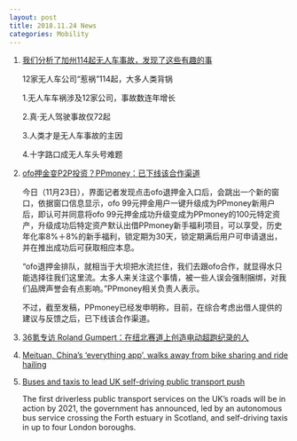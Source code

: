 ```yaml
---
layout: post
title: 2018.11.24 News
categories: Mobility
---
```


1. [我们分析了加州114起无人车事故，发现了这些有趣的事](https://www.huxiu.com/article/273131.html)

    12家无人车公司“惹祸”114起，大多人类背锅

    1.无人车车祸涉及12家公司，事故数连年增长

    2.真·无人驾驶事故仅72起

    3.人类才是无人车事故的主因

    4.十字路口成无人车头号难题

2. [ofo押金变P2P投资？PPmoney：已下线该合作渠道](https://www.huxiu.com/article/273245.html)

    今日（11月23日），界面记者发现点击ofo退押金入口后，会跳出一个新的窗口，依据窗口信息显示，ofo 99元押金用户一键升级成为PPmoney新用户后，即认可并同意将ofo 99元押金成功升级变成为PPmoney的100元特定资产，升级成功后特定资产默认出借PPmoney新手福利项目，可以享受，历史年化率8%＋8%的新手福利，锁定期为30天，锁定期满后用户可申请退出，并在推出成功后可获取相应本息。

    “ofo退押金排队，就相当于大坝把水流拦住，我们去跟ofo合作，就显得水只能选择往我们这里流。太多人来关注这个事情，被一些人误会强制捆绑，对我们品牌声誉会有点影响。”PPmoney相关负责人表示。

    不过，截至发稿，PPmoney已经发申明称，目前，在综合考虑出借人提供的建议与反馈之后，已下线该合作渠道。

3. [36氪专访 Roland Gumpert：在纽北赛道上创造电动超跑纪录的人](https://36kr.com/p/5163544.html)

4. [Meituan, China’s ‘everything app’, walks away from bike sharing and ride hailing](https://techcrunch.com/2018/11/23/meituan-scale-back-ride-hailing-and-bike-sharing/)

5. [Buses and taxis to lead UK self-driving public transport push](https://www.theguardian.com/technology/2018/nov/22/buses-and-taxis-to-lead-uk-self-driving-public-transport-push)

    The first driverless public transport services on the UK’s roads will be in action by 2021, the government has announced, led by an autonomous bus service crossing the Forth estuary in Scotland, and self-driving taxis in up to four London boroughs.